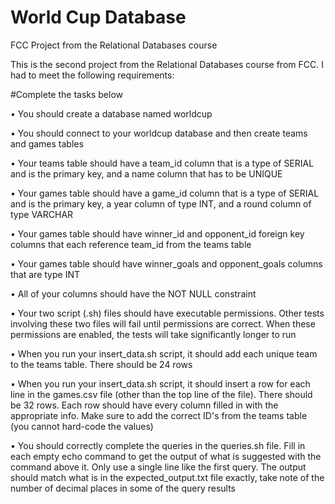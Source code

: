 # World Cup Database
FCC Project from the Relational Databases course 

This is the second project from the Relational Databases course from FCC. I had to meet the following requirements:

#Complete the tasks below

•	You should create a database named worldcup

•	You should connect to your worldcup database and then create teams and games tables

•	Your teams table should have a team_id column that is a type of SERIAL and is the primary key, and a name column that has to be UNIQUE

•	Your games table should have a game_id column that is a type of SERIAL and is the primary key, a year column of type INT, and a round column of type VARCHAR

•	Your games table should have winner_id and opponent_id foreign key columns that each reference team_id from the teams table

•	Your games table should have winner_goals and opponent_goals columns that are type INT

•	All of your columns should have the NOT NULL constraint

•	Your two script (.sh) files should have executable permissions. Other tests involving these two files will fail until permissions are correct. When these permissions are enabled, the tests will take significantly longer to run

•	When you run your insert_data.sh script, it should add each unique team to the teams table. There should be 24 rows

•	When you run your insert_data.sh script, it should insert a row for each line in the games.csv file (other than the top line of the file). There should be 32 rows. Each row should have every column filled in with the appropriate info. Make sure to add the correct ID's from the teams table (you cannot hard-code the values)

•	You should correctly complete the queries in the queries.sh file. Fill in each empty echo command to get the output of what is suggested with the command above it. Only use a single line like the first query. The output should match what is in the expected_output.txt file exactly, take note of the number of decimal places in some of the query results
